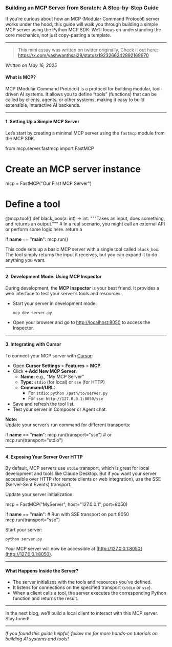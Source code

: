 ### Building an MCP Server from Scratch: A Step-by-Step Guide

If you’re curious about how an MCP (Modular Command Protocol) server works under the hood, this guide will walk you through building a simple MCP server using the Python MCP SDK. We’ll focus on understanding the core mechanics, not just copy-pasting a template.

---
> This mini essay was written on twitter originally, Check it out here: https://x.com/yashwanthsai29/status/1923266242892169670

*Written on May 16, 2025*

#### What is MCP?

MCP (Modular Command Protocol) is a protocol for building modular, tool-driven AI systems. It allows you to define “tools” (functions) that can be called by clients, agents, or other systems, making it easy to build extensible, interactive AI backends.

---

#### 1. Setting Up a Simple MCP Server

Let’s start by creating a minimal MCP server using the `fastmcp` module from the MCP SDK.

from mcp.server.fastmcp import FastMCP

# Create an MCP server instance
mcp = FastMCP("Our First MCP Server")

# Define a tool
@mcp.tool()
def black_box(a: int) -> int:
    """Takes an input, does something, and returns an output."""
    # In a real scenario, you might call an external API or perform some logic here.
    return a

if __name__ == "__main__":
    mcp.run()

This code sets up a basic MCP server with a single tool called `black_box`. The tool simply returns the input it receives, but you can expand it to do anything you want.

---

#### 2. Development Mode: Using MCP Inspector

During development, the **MCP Inspector** is your best friend. It provides a web interface to test your server’s tools and resources.

- Start your server in development mode:
  ```
  mcp dev server.py
  ```
- Open your browser and go to [http://localhost:8050](http://localhost:8050) to access the Inspector.

---

#### 3. Integrating with Cursor

To connect your MCP server with [Cursor](https://www.cursor.so/):

- Open **Cursor Settings** > **Features** > **MCP**.
- Click **+ Add New MCP Server**.
    - **Name:** e.g., "My MCP Server"
    - **Type:** `stdio` (for local) or `sse` (for HTTP)
    - **Command/URL:**
        - For `stdio`: `python /path/to/server.py`
        - For `sse`: `http://127.0.0.1:8050/sse`
- Save and refresh the tool list.
- Test your server in Composer or Agent chat.

**Note:**  
Update your server’s run command for different transports:

if __name__ == "__main__":
    mcp.run(transport="sse")  # or mcp.run(transport="stdio")

---

#### 4. Exposing Your Server Over HTTP

By default, MCP servers use `stdio` transport, which is great for local development and tools like Claude Desktop. But if you want your server accessible over HTTP (for remote clients or web integration), use the SSE (Server-Sent Events) transport.

Update your server initialization:

mcp = FastMCP("MyServer", host="127.0.0.1", port=8050)

if __name__ == "__main__":
    # Run with SSE transport on port 8050
    mcp.run(transport="sse")

Start your server:
```
python server.py
```

Your MCP server will now be accessible at [http://127.0.0.1:8050](http://127.0.0.1:8050).

---

#### What Happens Inside the Server?

- The server initializes with the tools and resources you’ve defined.
- It listens for connections on the specified transport (`stdio` or `sse`).
- When a client calls a tool, the server executes the corresponding Python function and returns the result.

---

In the next blog, we’ll build a local client to interact with this MCP server. Stay tuned!

---

*If you found this guide helpful, follow me for more hands-on tutorials on building AI systems and tools!*
```
